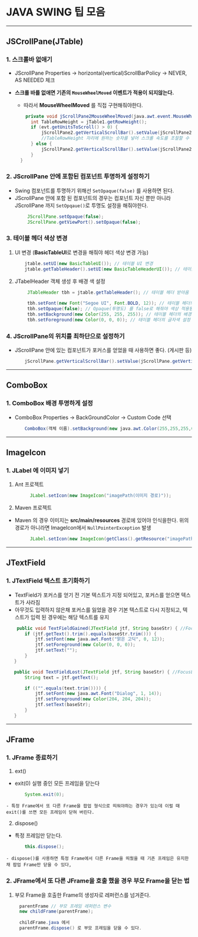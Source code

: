 # JAVA SWING 팁 모음

<hr>

## JSCrollPane(JTable)

### 1. 스크롤바 없애기
- JScrollPane Properties -> horizontal(vertical)ScrollBarPolicy -> NEVER, AS NEEDED 체크

- <b>스크롤 바를 없애면 기존의 `MouseWheelMoved` 이벤트가 적용이 되지않는다.</b>
  - 따라서 <b>MouseWheelMoved</b> 를 직접 구현해줘야한다.
  ```java
      private void jScrollPane2MouseWheelMoved(java.awt.event.MouseWheelEvent evt) {                                             
        int TableRowHeight = jTable1.getRowHeight();
        if (evt.getUnitsToScroll() > 0) {
            jScrollPane2.getVerticalScrollBar().setValue(jScrollPane2.getVerticalScrollBar().getValue() + TableRowHeight); // 각 행의 Height 만큼씩 Scroll이 움직인다.
            //TableRowHeight 자리에 원하는 숫자를 넣어 스크롤 속도를 조절할 수 있다.
        } else {
            jScrollPane2.getVerticalScrollBar().setValue(jScrollPane2.getVerticalScrollBar().getValue() - TableRowHeight);
        }
    }  
    ```
    
### 2. JScrollPane 안에 포함된 컴포넌트 투명하게 설정하기
- Swing 컴포넌트를 투명하기 위해선 `SetOpaque(false)` 를 사용하면 된다.
- JScrollPane 안에 포함 된 컴포넌트의 경우는 컴포넌트 자신 뿐만 아니라 JScrollPane 까지 `SetOpqaue()`로 투명도 설정을 해줘야한다.

```JAVA
        JScrollPane.setOpaque(false);
        JScrollPane.getViewPort().setOpaque(false);
```

### 3. 테이블 헤더 색상 변경
1. UI 변경 (<b>BasicTableUI</b>로 변경을 해줘야 헤더 색상 변경 가능)
 ```java
        jtable.setUI(new BasicTableUI()); // 테이블 UI 변경
        jtable.getTableHeader().setUI(new BasicTableHeaderUI()); // 테이블 헤더 UI 변경
```
2. JTabelHeader 객체 생성 후 배경 색 설정
```JAVA
        JTableHeader tbh = jtable.getTableHeader(); // 테이블 헤더 받아옴
        
        tbh.setFont(new Font("Segoe UI", Font.BOLD, 12)); // 테이블 헤더의 폰트 설정
        tbh.setOpaque(false); // Opaque(투명도) 를 false로 해줘야 색상 적용됨
        tbh.setBackground(new Color(255, 255, 255)); // 테이블 헤더의 배경색 설정
        tbh.setForeground(new Color(0, 0, 0)); // 테이블 헤더의 글자색 설정
```

### 4. JScrollPane의 위치를 최하단으로 설정하기
- JScrollPane 안에 있는 컴포넌트가 포커스를 얻었을 때 사용하면 좋다. (게시판 등)

 ```JAVA
        jScrollPane.getVerticalScrollBar().setValue(jScrollPane.getVerticalScrollBar().getMaximum());
```

<hr>

## ComboBox

### 1. ComboBox 배경 투명하게 설정
 - ComboBox Properties -> BackGroundColor -> Custom Code 선택
 ```JAVA
        ComboBox(객체 이름).setBackground(new java.awt.Color(255,255,255,0)); // 투명도 0 ~ 255
 ```
 
 <hr>
 
 ## ImageIcon
 
 ### 1. JLabel 에 이미지 넣기
 
 1. Ant 프로젝트 
 ```JAVA
          JLabel.setIcon(new ImageIcon("imagePath(이미지 경로)"));
 ```
 
 2. Maven 프로젝트
  - Maven 의 경우 이미지는 <b>src/main/resources</b> 경로에 있어야 인식을한다. 위의 경로가 아니라면 ImageIcon에서 `NullPointerException` 발생
 ```JAVA
          JLabel.setIcon(new ImageIcon(getClass().getResource("imagePath(이미지 경로)")));
 ```
 
 <hr>
 
 ## JTextField
 
 ### 1. JTextField 텍스트 초기화하기
 - TextField가 포커스를 얻기 전 기본 텍스트가 지정 되어있고, 포커스를 얻으면 텍스트가 사라짐
 - 아무것도 입력하지 않은채 포커스를 잃었을 경우 기본 텍스트로 다시 지정되고, 텍스트가 입력 된 경우에는 해당 텍스트를 유지
 
 ```java
     public void TextFieldGained(JTextField jtf, String baseStr) { //FocusGaine 이벤트
        if (jtf.getText().trim().equals(baseStr.trim())) {
            jtf.setFont(new java.awt.Font("맑은 고딕", 0, 12));
            jtf.setForeground(new Color(0, 0, 0));
            jtf.setText("");
        }
    }

    public void TextFieldLost(JTextField jtf, String baseStr) { //FocusLost 이벤트
        String text = jtf.getText();

        if (("".equals(text.trim()))) {
            jtf.setFont(new java.awt.Font("Dialog", 1, 14));
            jtf.setForeground(new Color(204, 204, 204));
            jtf.setText(baseStr);
        }
    }
```

<hr>

## JFrame

### 1. JFrame 종료하기

1. ext()
 - exit(0) 실행 중인 모든 프레임을 닫는다
 ``` JAVA
        System.exit(0);
```
    - 특정 Frame에서 또 다른 Frame을 팝업 형식으로 띄워야하는 경우가 있는데 이럴 때 exit()를 쓰면 모든 프레임이 닫혀 버린다.

2. dispose()
- 특정 프레임만 닫는다.
```JAVA
       this.dispose();
```
    - dispose()를 사용하면 특정 Frame에서 다른 Frame을 띄웠을 때 기존 프레임은 유지한 채 팝업 Frame만 닫을 수 있다,

### 2. JFrame에서 또 다른 JFrame을 호출 했을 경우 부모 Frame을 닫는 법

 1. 부모 Frame을 호출한 Frame의 생성자로 레퍼런스를 넘겨준다.
 ```JAVA
      parentFrame // 부모 프레임 레퍼런스 변수
      new childFrame(parentFrame);
      
      childFrame.java 에서
      parentFrame.dispose() 로 부모 프레임을 닫을 수 있다.
  ```
      
